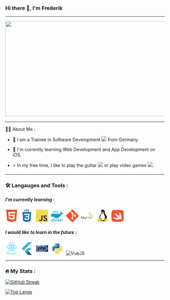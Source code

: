 ### Hi there 👋, I'm Frederik

---

<div align="center">
  <img src="https://media.giphy.com/media/l3V0DKL9Jhyz8nKog/giphy.gif" width="600" height="300"/>
</div>

--- 

:man_technologist: About Me :

- :telescope: I am a Trainee in Software Development <img src="https://media.giphy.com/media/WUlplcMpOCEmTGBtBW/giphy.gif" width="30"> from Germany.

- :seedling: I'm currently learning Web Development and App Development on iOS.

- :zap: In my free time, I like to play the guitar <img src="https://media.giphy.com/media/ehmJThUPyX8xrMoVif/giphy.gif" width="30"> or play video games <img src="https://media.giphy.com/media/zuOOM4xlL39wu0ugs6/giphy.gif" width="30">.

---

### :hammer_and_wrench: Langauges and Tools :

##### I'm currently learning :
<div>
<img src="https://github.com/devicons/devicon/blob/master/icons/html5/html5-original.svg" title="HTML5" alt="HTML" width="40" height="40"/>&nbsp; 
<img src="https://github.com/devicons/devicon/blob/master/icons/css3/css3-plain-wordmark.svg" title="CSS3" alt="CSS" width="40" height="40"/>&nbsp;
<img src="https://github.com/devicons/devicon/blob/master/icons/javascript/javascript-original.svg" title="JavaScript" alt="JavaScript" width="40" height="40"/>&nbsp;
<img src="https://github.com/devicons/devicon/blob/master/icons/docker/docker-plain-wordmark.svg" title="Docker" alt="Docker" width="40" height="40"/>&nbsp; 
<img src="https://github.com/devicons/devicon/blob/master/icons/git/git-plain.svg" title="Git" alt="Git" width="40" height="40"/>&nbsp; 
<img src="https://github.com/devicons/devicon/blob/master/icons/mysql/mysql-original-wordmark.svg" title="MySQL"  alt="MySQL" width="40" height="40"/>&nbsp;
<img src="https://github.com/devicons/devicon/blob/master/icons/linux/linux-original.svg" title="Linux" alt="Linux" width="40" height="40"/>&nbsp;
<img src="https://github.com/devicons/devicon/blob/master/icons/swift/swift-original.svg" title="Swift" alt="Swift" width="40" height="40"/>&nbsp;

</div>

##### I would like to learn in the future :

<div>
<img src="https://github.com/devicons/devicon/blob/master/icons/react/react-original-wordmark.svg" title="React" alt="React" width="40" height="40"/>&nbsp;
<img src="https://github.com/devicons/devicon/blob/master/icons/flutter/flutter-original.svg" title="Flutter" alt="Flutter" width="40" height="40"/>&nbsp;
<img src="https://github.com/devicons/devicon/blob/master/icons/php/php-original.svg" title="PHP" alt="PHP" width="40" height="40"/>&nbsp; 
<img src="https://github.com/devicons/devicon/blob/master/icons/python/python-original.svg" title="Python" alt="" width="40" height="40"/>&nbsp; 
<img src="https://github.com/devicons/devicon/tree/master/icons/vuejs" title="VueJS" alt="VueJS" width="40" height="40"/>&nbsp; 
</div>

---

### :fire: My Stats :

[![GitHub Streak](http://github-readme-streak-stats.herokuapp.com?user=xderfred&theme=dark&locale=de)](https://git.io/streak-stats)

[![Top Langs](https://github-readme-stats.vercel.app/api/top-langs/?username=xderfred&layout=compact&theme=dark&locale=de)](https://github.com/anuraghazra/github-readme-stats)

